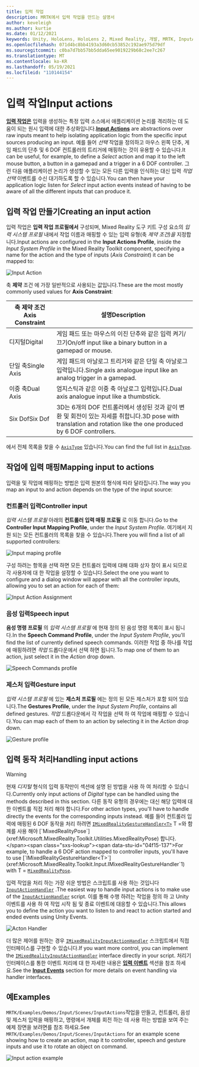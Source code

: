 ```yaml
---
title: 입력 작업
description: MRTK에서 입력 작업을 만드는 설명서
author: keveleigh
ms.author: kurtie
ms.date: 01/12/2021
keywords: Unity, HoloLens, HoloLens 2, Mixed Reality, 개발, MRTK, InputActions,
ms.openlocfilehash: 071d4bc8bb4193a3d60cb53852c192ae975d79df
ms.sourcegitcommit: c0ba7d7bb57bb5dda65ee9019229b68c2ee7c267
ms.translationtype: MT
ms.contentlocale: ko-KR
ms.lasthandoff: 05/19/2021
ms.locfileid: "110144154"
---
```

# <a name="input-actions"></a><span data-ttu-id="04f15-104">입력 작업</span><span class="sxs-lookup"><span data-stu-id="04f15-104">Input actions</span></span>

<span data-ttu-id="04f15-105">[**입력 작업은**](input-actions.md) 입력을 생성하는 특정 입력 소스에서 애플리케이션 논리를 격리하는 데 도움이 되는 원시 입력에 대한 추상화입니다.</span><span class="sxs-lookup"><span data-stu-id="04f15-105">[**Input Actions**](input-actions.md) are abstractions over raw inputs meant to help isolating application logic from the specific input sources producing an input.</span></span> <span data-ttu-id="04f15-106">예를 들어 *선택* 작업을 정의하고 마우스 왼쪽 단추, 게임 패드의 단추 및 6 DOF 컨트롤러의 트리거에 매핑하는 것이 유용할 수 있습니다.</span><span class="sxs-lookup"><span data-stu-id="04f15-106">It can be useful, for example, to define a *Select* action and map it to the left mouse button, a button in a gamepad and a trigger in a 6 DOF controller.</span></span> <span data-ttu-id="04f15-107">그런 다음 애플리케이션 논리가 생성할 수 있는 모든 다른 입력을 인식하는 대신 입력 *작업 선택* 이벤트를 수신 대기하도록 할 수 있습니다.</span><span class="sxs-lookup"><span data-stu-id="04f15-107">You can then have your application logic listen for *Select* input action events instead of having to be aware of all the different inputs that can produce it.</span></span>

## <a name="creating-an-input-action"></a><span data-ttu-id="04f15-108">입력 작업 만들기</span><span class="sxs-lookup"><span data-stu-id="04f15-108">Creating an input action</span></span>

<span data-ttu-id="04f15-109">입력 작업은 **입력 작업 프로필에서** 구성되며, Mixed Reality 도구 키트 구성 요소의 *입력 시스템 프로필* 내에서 작업 이름과 매핑할 수 있는 입력 유형(축 *제약 조건)을* 지정합니다.</span><span class="sxs-lookup"><span data-stu-id="04f15-109">Input actions are configured in the **Input Actions Profile**, inside the *Input System Profile* in the Mixed Reality Toolkit component, specifying a name for the action and the type of inputs (*Axis Constraint*) it can be mapped to:</span></span>

<img src="../images/input/InputActions.png" alt="Input Action" style="max-width:100%;">

<span data-ttu-id="04f15-110">축 **제약** 조건 에 가장 일반적으로 사용되는 값입니다.</span><span class="sxs-lookup"><span data-stu-id="04f15-110">These are the most mostly commonly used values for **Axis Constraint**:</span></span>

<span data-ttu-id="04f15-111">축 제약 조건</span><span class="sxs-lookup"><span data-stu-id="04f15-111">Axis Constraint</span></span> | <span data-ttu-id="04f15-112">설명</span><span class="sxs-lookup"><span data-stu-id="04f15-112">Description</span></span>
--- | ---
<span data-ttu-id="04f15-113">디지털</span><span class="sxs-lookup"><span data-stu-id="04f15-113">Digital</span></span> | <span data-ttu-id="04f15-114">게임 패드 또는 마우스의 이진 단추와 같은 입력 켜기/끄기</span><span class="sxs-lookup"><span data-stu-id="04f15-114">On/off input like a binary button in a gamepad or mouse.</span></span>
<span data-ttu-id="04f15-115">단일 축</span><span class="sxs-lookup"><span data-stu-id="04f15-115">Single Axis</span></span> | <span data-ttu-id="04f15-116">게임 패드의 아날로그 트리거와 같은 단일 축 아날로그 입력입니다.</span><span class="sxs-lookup"><span data-stu-id="04f15-116">Single axis analogue input like an analog trigger in a gamepad.</span></span>
<span data-ttu-id="04f15-117">이중 축</span><span class="sxs-lookup"><span data-stu-id="04f15-117">Dual Axis</span></span> | <span data-ttu-id="04f15-118">엄지스틱과 같은 이중 축 아날로그 입력입니다.</span><span class="sxs-lookup"><span data-stu-id="04f15-118">Dual axis analogue input like a thumbstick.</span></span>
<span data-ttu-id="04f15-119">Six Dof</span><span class="sxs-lookup"><span data-stu-id="04f15-119">Six Dof</span></span> | <span data-ttu-id="04f15-120">3D는 6개의 DOF 컨트롤러에서 생성된 것과 같이 변환 및 회전이 있는 자세를 취합니다.</span><span class="sxs-lookup"><span data-stu-id="04f15-120">3D pose with translation and rotation like the one produced by 6 DOF controllers.</span></span>

<span data-ttu-id="04f15-121">에서 전체 목록을 찾을 수 [`AxisType`](xref:Microsoft.MixedReality.Toolkit.Utilities.AxisType) 있습니다.</span><span class="sxs-lookup"><span data-stu-id="04f15-121">You can find the full list in [`AxisType`](xref:Microsoft.MixedReality.Toolkit.Utilities.AxisType).</span></span>

## <a name="mapping-input-to-actions"></a><span data-ttu-id="04f15-122">작업에 입력 매핑</span><span class="sxs-lookup"><span data-stu-id="04f15-122">Mapping input to actions</span></span>

<span data-ttu-id="04f15-123">입력을 및 작업에 매핑하는 방법은 입력 원본의 형식에 따라 달라집니다.</span><span class="sxs-lookup"><span data-stu-id="04f15-123">The way you map an input to and action depends on the type of the input source:</span></span>

### <a name="controller-input"></a><span data-ttu-id="04f15-124">컨트롤러 입력</span><span class="sxs-lookup"><span data-stu-id="04f15-124">Controller input</span></span>

<span data-ttu-id="04f15-125">*입력 시스템 프로필* 아래의 **컨트롤러 입력 매핑 프로필** 로 이동 합니다.</span><span class="sxs-lookup"><span data-stu-id="04f15-125">Go to the **Controller Input Mapping Profile**, under the *Input System Profile*.</span></span> <span data-ttu-id="04f15-126">여기에서 지원 되는 모든 컨트롤러의 목록을 찾을 수 있습니다.</span><span class="sxs-lookup"><span data-stu-id="04f15-126">There you will find a list of all supported controllers:</span></span>

<img src="../images/input/ControllerInputMappingProfile.PNG" alt="Input maping profile" style="max-width:100%;">

<span data-ttu-id="04f15-127">구성 하려는 항목을 선택 하면 모든 컨트롤러 입력에 대해 대화 상자 창이 표시 되므로 각 사용자에 대 한 작업을 설정할 수 있습니다.</span><span class="sxs-lookup"><span data-stu-id="04f15-127">Select the one you want to configure and a dialog window will appear with all the controller inputs, allowing you to set an action for each of them:</span></span>

<img src="../images/input/InputActionAssignment.PNG" alt="Input Action Assignment" style="max-width:100%;">

### <a name="speech-input"></a><span data-ttu-id="04f15-128">음성 입력</span><span class="sxs-lookup"><span data-stu-id="04f15-128">Speech input</span></span>

<span data-ttu-id="04f15-129">**음성 명령 프로필** 의 *입력 시스템 프로필* 에 현재 정의 된 음성 명령 목록이 표시 됩니다.</span><span class="sxs-lookup"><span data-stu-id="04f15-129">In the **Speech Command Profile**, under the *Input System Profile*, you'll find the list of currently defined speech commands.</span></span> <span data-ttu-id="04f15-130">이러한 작업 중 하나를 작업에 매핑하려면 *작업* 드롭다운에서 선택 하면 됩니다.</span><span class="sxs-lookup"><span data-stu-id="04f15-130">To map one of them to an action, just select it in the *Action* drop down.</span></span>

<img src="../images/input/SpeechCommandsProfile.png" alt="Speech Commands profile" style="max-width:100%;">

### <a name="gesture-input"></a><span data-ttu-id="04f15-131">제스처 입력</span><span class="sxs-lookup"><span data-stu-id="04f15-131">Gesture input</span></span>

<span data-ttu-id="04f15-132">*입력 시스템 프로필* 에 있는 **제스처 프로필** 에는 정의 된 모든 제스처가 포함 되어 있습니다.</span><span class="sxs-lookup"><span data-stu-id="04f15-132">The **Gestures Profile**, under the *Input System Profile*, contains all defined gestures.</span></span> <span data-ttu-id="04f15-133">*작업* 드롭다운에서 각 작업을 선택 하 여 작업에 매핑할 수 있습니다.</span><span class="sxs-lookup"><span data-stu-id="04f15-133">You can map each of them to an action by selecting it in the *Action* drop down.</span></span>

<img src="../images/input/GestureProfile.png" alt="Gesture profile" style="max-width:100%;">

## <a name="handling-input-actions"></a><span data-ttu-id="04f15-134">입력 동작 처리</span><span class="sxs-lookup"><span data-stu-id="04f15-134">Handling input actions</span></span>

> [!WARNING]
> <span data-ttu-id="04f15-135">현재 *디지털* 형식의 입력 동작만이 섹션에 설명 된 방법을 사용 하 여 처리할 수 있습니다.</span><span class="sxs-lookup"><span data-stu-id="04f15-135">Currently only input actions of *Digital* type can be handled using the methods described in this section.</span></span> <span data-ttu-id="04f15-136">다른 동작 유형의 경우에는 대신 해당 입력에 대 한 이벤트를 직접 처리 해야 합니다.</span><span class="sxs-lookup"><span data-stu-id="04f15-136">For other action types, you'll have to handle directly the events for the corresponding inputs instead.</span></span> <span data-ttu-id="04f15-137">예를 들어 컨트롤러 입력에 매핑된 6 DOF 동작을 처리 하려면 [`IMixedRealityGestureHandler<T>`](xref:Microsoft.MixedReality.Toolkit.Input.IMixedRealityGestureHandler`1) T =와 함께를 사용 해야 [`MixedRealityPose`](xref:Microsoft.MixedReality.Toolkit.Utilities.MixedRealityPose) 합니다.</span><span class="sxs-lookup"><span data-stu-id="04f15-137">For example, to handle a 6 DOF action mapped to controller inputs, you'll have to use [`IMixedRealityGestureHandler<T>`](xref:Microsoft.MixedReality.Toolkit.Input.IMixedRealityGestureHandler`1) with T = [`MixedRealityPose`](xref:Microsoft.MixedReality.Toolkit.Utilities.MixedRealityPose).</span></span>

<span data-ttu-id="04f15-138">입력 작업을 처리 하는 가장 쉬운 방법은 스크립트를 사용 하는 것입니다 [`InputActionHandler`](xref:Microsoft.MixedReality.Toolkit.Input.InputActionHandler) .</span><span class="sxs-lookup"><span data-stu-id="04f15-138">The easiest way to handle input actions is to make use of the [`InputActionHandler`](xref:Microsoft.MixedReality.Toolkit.Input.InputActionHandler) script.</span></span> <span data-ttu-id="04f15-139">이를 통해 수행 하려는 작업을 정의 하 고 Unity 이벤트를 사용 하 여 작업 시작 됨 및 종료 이벤트에 대응할 수 있습니다.</span><span class="sxs-lookup"><span data-stu-id="04f15-139">This allows you to define the action you want to listen to and react to action started and ended events using Unity Events.</span></span>

<img src="../images/input/InputActionHandler.PNG" alt="Acton Handler" style="max-width:100%;">

<span data-ttu-id="04f15-140">더 많은 제어를 원하는 경우 [`IMixedRealityInputActionHandler`](xref:Microsoft.MixedReality.Toolkit.Input.IMixedRealityInputActionHandler) 스크립트에서 직접 인터페이스를 구현할 수 있습니다.</span><span class="sxs-lookup"><span data-stu-id="04f15-140">If you want more control, you can implement the [`IMixedRealityInputActionHandler`](xref:Microsoft.MixedReality.Toolkit.Input.IMixedRealityInputActionHandler) interface directly in your script.</span></span> <span data-ttu-id="04f15-141">처리기 인터페이스를 통한 이벤트 처리에 대 한 자세한 내용은 [**입력 이벤트**](input-events.md) 섹션을 참조 하세요.</span><span class="sxs-lookup"><span data-stu-id="04f15-141">See the [**Input Events**](input-events.md) section for more details on event handling via handler interfaces.</span></span>

## <a name="examples"></a><span data-ttu-id="04f15-142">예</span><span class="sxs-lookup"><span data-stu-id="04f15-142">Examples</span></span>

<span data-ttu-id="04f15-143">`MRTK/Examples/Demos/Input/Scenes/InputActions`작업을 만들고, 컨트롤러, 음성 및 제스처 입력을 매핑하고, 명령에서 개체를 회전 하는 데 사용 하는 방법을 보여 주는 예제 장면을 보려면를 참조 하세요.</span><span class="sxs-lookup"><span data-stu-id="04f15-143">See `MRTK/Examples/Demos/Input/Scenes/InputActions` for an example scene showing how to create an action, map it to controller, speech and gesture inputs and use it to rotate an object on command.</span></span>

<img src="../images/input/InputActionsExample.PNG" alt="Input action example" style="max-width:100%;">
